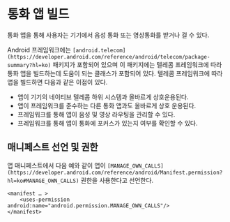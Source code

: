 # 통화 앱 빌드

통화 앱을 통해 사용자는 기기에서 음성 통화 또는 영상통화를 받거나 걸 수 있다. 

Android 프레임워크에는 `[android.telecom](https://developer.android.com/reference/android/telecom/package-summary?hl=ko)` 패키지가 포함되어 있으며 이 패키지에는 텔레콤 프레임워크에 따라 통화 앱을 빌드하는데 도움이 되는 클래스가 포함되어 있다. 텔레콤 프레임워크에 따라 앱을 빌드하면 다음과 같은 이점이 있다. 

- 앱이 기기의 네이티브 텔레콤 하위 시스템과 올바르게 상호운용된다.
- 앱이 프레임워크를 준수하는 다른 통화 앱과도 올바르게 상호 운용된다.
- 프레임워크를 통해 앱이 음성 및 영상 라우팅을 관리할 수 있다.
- 프레임워크를 통해 앱이 통화에 포커스가 있는지 여부를 확인할 수 있다.

## 매니페스트 선언 및 권한

앱 매니페스트에서 다음 예와 같이 앱이 `[MANAGE_OWN_CALLS](https://developer.android.com/reference/android/Manifest.permission?hl=ko#MANAGE_OWN_CALLS)` 권한을 사용한다고 선언한다.

```
<manifest … >
    <uses-permission android:name="android.permission.MANAGE_OWN_CALLS"/>
</manifest>
```